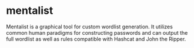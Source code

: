 # mentalist
Mentalist is a graphical tool for custom wordlist generation. It utilizes common human paradigms for constructing passwords and can output the full wordlist as well as rules compatible with Hashcat and John the Ripper.
